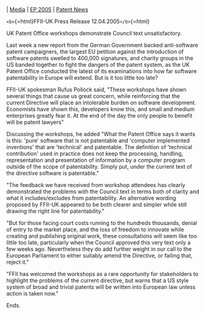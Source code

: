 \| [ Media](SwpatmediaEn "wikilink") \| [ EP 2005](Plen05En "wikilink")
\| [ Patent News](SwpatcninoEn "wikilink")

`<b>`{=html}FFII-UK Press Release 12.04.2005`</b>`{=html}

UK Patent Office workshops demonstrate Council text unsatisfactory.

Last week a new report from the German Government backed anti-software
patent campaigners, the largest EU petition against the introduction of
software patents swelled to 400,000 signatures, and charity groups in
the US banded together to fight the dangers of the patent system, as the
UK Patent Office conducted the latest of its examinations into how far
software patentability in Europe will extend. But is it too little too
late?

FFII-UK spokesman Rufus Pollock said, \"These workshops have shown
several things that cause us great concern, while reinforcing that the
current Directive will place an intolerable burden on software
development. Economists have shown this, developers know this, and small
and medium enterprises greatly fear it. At the end of the day the only
people to benefit will be patent lawyers\"

Discussing the workshops, he added \"What the Patent Office says it
wants is this: \'pure\' software that is not patentable and \'computer
implemented inventions\' that are \'technical\' and patentable. The
definition of \'technical contribution\' used in practice does not keep
the processing, handling, representation and presentation of information
by a computer program outside of the scope of patentability. Simply put,
under the current text of the directive software is patentable.\"

\"The feedback we have received from workshop attendees has clearly
demonstrated the problems with the Council text in terms both of clarity
and what it includes/excludes from patentability. An alternative wording
proposed by FFII-UK appeared to be both clearer and simpler while still
drawing the right line for patentability.\"

\"But for those facing court costs running to the hundreds thousands,
denial of entry to the market place, and the loss of freedom to innovate
while creating and publishing original work, these consultations will
seem like too little too late, particularly when the Council approved
this very text only a few weeks ago. Nevertheless they do add further
weight in our call to the European Parliament to either suitably amend
the Directive, or failing that, reject it.\"

\"FFII has welcomed the workshops as a rare opportunity for stakeholders
to highlight the problems of the current directive, but warns that a US
style system of broad and trivial patents will be written into European
law unless action is taken now.\"

Ends.
